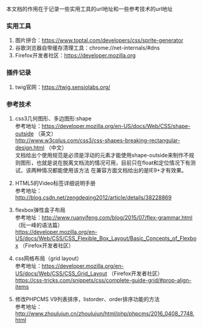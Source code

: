 本文档的作用在于记录一些实用工具的url地址和一些参考技术的url地址     

### 实用工具

1. 图片拼合：https://www.toptal.com/developers/css/sprite-generator      
2. 谷歌浏览器自带缓存清理工具：chrome://net-internals/#dns       
3. Firefox开发者社区：https://developer.mozilla.org

### 插件记录      

1. twig官网：https://twig.sensiolabs.org/      

### 参考技术      

1. css3几何图形、多边图形:shape      
 参考地址：https://developer.mozilla.org/en-US/docs/Web/CSS/shape-outside （英文）     
          http://www.w3cplus.com/css3/css-shapes-breaking-rectangular-design.html （中文）      
 文档给出个使用规范是必须是浮动的元素才能使用shape-outside来制作不规则图形，也就是说在脱离文档流的情况可用，目前只在float和定位情况下有测试，该两种情况都能使用该方法
在兼容方面文档给出的是IE9+才有效果。     

2. HTML5的Video标签详细说明手册       
参考地址：http://blog.csdn.net/zengdeqing2012/article/details/38228869       

3. flexbox弹性盒子布局    
参考地址：http://www.ruanyifeng.com/blog/2015/07/flex-grammar.html （阮一峰的语法篇）    
https://developer.mozilla.org/en-US/docs/Web/CSS/CSS_Flexible_Box_Layout/Basic_Concepts_of_Flexbox （Firefox开发者社区）    

4. css网格布局（grid layout）    
参考地址：https://developer.mozilla.org/en-US/docs/Web/CSS/CSS_Grid_Layout （Firefox开发者社区）    
https://css-tricks.com/snippets/css/complete-guide-grid/#prop-align-items     

5. 修改PHPCMS V9列表排序，listorder、order排序功能的方法    
参考地址：http://www.zhoulujun.cn/zhoulujun/html/php/phpcms/2016_0408_7748.html


